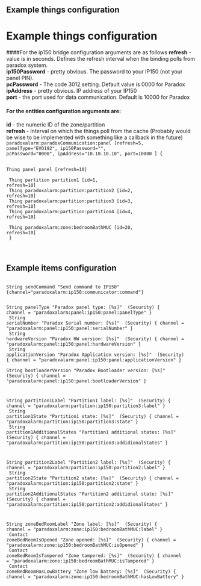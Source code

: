 ## Example things configuration
# Example things configuration
####For the ip150 bridge configuration arguments are as follows
**refresh** - value is in seconds. Defines the refresh interval when the binding polls from paradox system.<br>
**ip150Password** - pretty obvious. The password to your IP150 (not your panel PIN).<br>
**pcPassword** - The code 3012 setting. Default value is 0000 for Paradox<br>
**ipAddress** - pretty obvious. IP address of your IP150<br>
**port** - the port used for data communication. Default is 10000 for Paradox<br>
#### For the entities configuration arguments are:
**id** - the numeric ID of the zone/partition<br>
**refresh** - Interval on which the things poll from the cache (Probably would be wise to be implemented with something like a callback in the future)<br>
<code>paradoxalarm:paradoxCommunication:panel [refresh=5, panelType="EVO192", ip150Password="<YOUR IP150 PASSWORD>", pcPassword="0000", ipAddress="10.10.10.10", port=10000 ] { <br><br>
Thing panel panel [refresh=10]<br><br>
Thing partition partition1 [id=1, refresh=10] <br>
Thing paradoxalarm:partition:partition2 [id=2, refresh=10] <br>
Thing paradoxalarm:partition:partition3 [id=3, refresh=10] <br>
Thing paradoxalarm:partition:partition4 [id=4, refresh=10] <br><br>
Thing paradoxalarm:zone:bedroomBathMUC [id=20, refresh=10] <br>
}<br>
</code><br><br>
## Example items configuration

<code>
String sendCommand "Send command to IP150" {channel="paradoxalarm:ip150:communicator:command"}

String panelType "Paradox panel type: [%s]" <lock> (Security) { channel = "paradoxalarm:panel:ip150:panel:panelType" }<br>
String serialNumber "Paradox Serial number: [%s]" <lock> (Security) { channel = "paradoxalarm:panel:ip150:panel:serialNumber" }<br>
String hardwareVersion "Paradox HW version: [%s]" <lock> (Security) { channel = "paradoxalarm:panel:ip150:panel:hardwareVersion" }<br>
String applicationVersion "Paradox Application version: [%s]" <lock> (Security) { channel = "paradoxalarm:panel:ip150:panel:applicationVersion" }<br>
String bootloaderVersion "Paradox Bootloader version: [%s]" <lock> (Security) { channel = "paradoxalarm:panel:ip150:panel:bootloaderVersion" }<br>

String partition1Label "Partition1 label: [%s]" <lock> (Security) { channel = "paradoxalarm:partition:ip150:partition3:label" }<br>
String partition1State "Partition1 state: [%s]" <lock> (Security) { channel = "paradoxalarm:partition:ip150:partition3:state" }<br>
String partition1AdditionalStates "Partition1 additional states: [%s]" <lock> (Security) { channel = "paradoxalarm:partition:ip150:partition3:addidionalStates" }<br>

String partition2Label "Partition2 label: [%s]" <lock> (Security) { channel = "paradoxalarm:partition:ip150:partition2:label" }<br>
String partition2State "Partition2 state: [%s]" <lock> (Security) { channel = "paradoxalarm:partition:ip150:partition2:state" }<br>
String partition2AdditionalStates "Partition2 additional state: [%s]" <lock> (Security) { channel = "paradoxalarm:partition:ip150:partition2:addidionalStates" }<br>

String zoneBedRoomLabel "Zone label: [%s]" <lock> (Security) { channel = "paradoxalarm:zone:ip150:bedroomBathMUC:label" }<br>
Contact zoneBedRoomIsOpened "Zone opened: [%s]" <lock> (Security) { channel = "paradoxalarm:zone:ip150:bedroomBathMUC:isOpened" }<br>
Contact zoneBedRoomIsTampered "Zone tampered: [%s]" <lock> (Security) { channel = "paradoxalarm:zone:ip150:bedroomBathMUC:isTampered" }<br>
Contact zoneBedRoomHasLowBattery "Zone low battery: [%s]" <lock> (Security) { channel = "paradoxalarm:zone:ip150:bedroomBathMUC:hasLowBattery" }<br>
<br>
